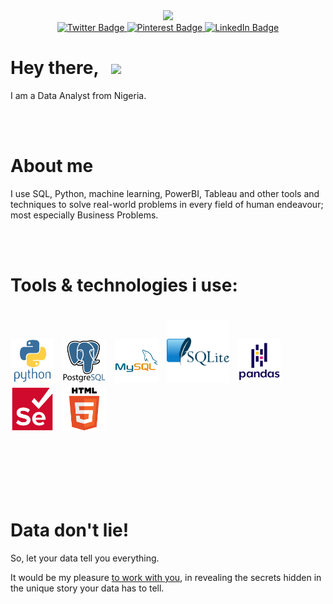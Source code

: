 <div id="header" align="center">
  <img src="https://media.giphy.com/media/M9gbBd9nbDrOTu1Mqx/giphy.gif" width="100"/>
</div>


<div id="badges" align="center">
  <a href="your-twitter-URL">
    <img src="https://img.shields.io/badge/Twitter-blue?style=for-the-badge&logo=twitter&logoColor=white" alt="Twitter Badge"/>
  </a>

   <a href="your-pinterest-URL">
    <img src="https://img.shields.io/badge/Pinterest-red?style=for-the-badge&logo=pinterest&logoColor=white" alt="Pinterest     Badge"/>
  </a>
  
  <a href="https://www.linkedin.com/in/emmanuel-obi-81957773">
    <img src="https://img.shields.io/badge/LinkedIn-blue?style=for-the-badge&logo=linkedin&logoColor=white" alt="LinkedIn Badge"/>
  </a>


</div>


<h1> Hey there, &nbsp;  
  <img src="https://media.giphy.com/media/hvRJCLFzcasrR4ia7z/giphy.gif" width="30px"/>
</h1>
  I am a Data Analyst from Nigeria.

  
&nbsp;  
&nbsp;  

  
# About me
I use SQL, Python, machine learning, PowerBI, Tableau and other tools and techniques to solve real-world problems in every field of human endeavour; most especially Business Problems.

&nbsp;  
&nbsp;  


<h1> Tools & technologies i use: <h1/>
<img src="https://github.com/devicons/devicon/blob/master/icons/python/python-original-wordmark.svg" title="Python" alt="Python" width="70" height="70"/>&nbsp;
<img src="https://github.com/devicons/devicon/blob/master/icons/postgresql/postgresql-original-wordmark.svg" title="Postgresql" alt="Postgresql" width="70" height="70"/>&nbsp;
<img src="https://github.com/devicons/devicon/blob/55609aa5bd817ff167afce0d965585c92040787a/icons/mysql/mysql-original-wordmark.svg?plain=1" title="MySQL" alt="MySQL" width="70" height="70"/>&nbsp;
<img src="https://github.com/devicons/devicon/blob/55609aa5bd817ff167afce0d965585c92040787a/icons/sqlite/sqlite-original-wordmark.svg" title="SQLite" alt="SQLite" width="100" height="100"/>&nbsp;
<img src="https://github.com/devicons/devicon/blob/master/icons/pandas/pandas-original-wordmark.svg" title="Pandas" alt="Pandas" width="70" height="70"/>&nbsp;
<img src="https://github.com/devicons/devicon/blob/master/icons/selenium/selenium-original.svg" title="Selenium" alt="Selenium" width="70" height="70"/>&nbsp;
<img src="https://github.com/devicons/devicon/blob/master/icons/html5/html5-original-wordmark.svg" title="html5" alt="html5" width="70" height="70"/>&nbsp;


&nbsp;  
&nbsp;  

  
<h1> Data don't lie! </h1>
So, let your data tell you everything.

It would be my pleasure [to work with you](https://url.com), in revealing the secrets hidden in the unique story your data has to tell.
